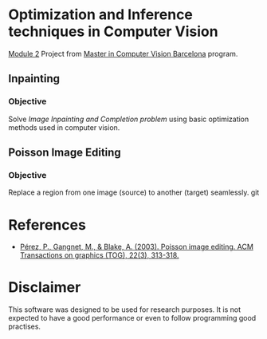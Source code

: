 # Optimization and Inference techniques in Computer Vision

[Module 2][m2] Project from [Master in Computer Vision
Barcelona][master] program.

## Inpainting
### Objective

Solve _Image Inpainting and Completion problem_ using basic optimization
methods used in computer vision.

## Poisson Image Editing
### Objective

Replace a region from one image (source) to another (target) seamlessly.
git

# References

- [Pérez, P., Gangnet, M., & Blake, A. (2003). Poisson image editing. ACM Transactions on graphics (TOG), 22(3), 313-318.][possion_ref]

# Disclaimer

This software was designed to be used for research purposes. It is not
expected to have a good performance or even to follow programming good
practises.

[m2]: http://pagines.uab.cat/mcv/content/m2-optimization-and-inference-techniques-computer-vision-31819
[master]: http://pagines.uab.cat/mcv/
[possion_ref]: https://www.cs.virginia.edu/~connelly/class/2014/comp_photo/proj2/poisson.pdf
